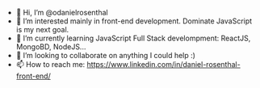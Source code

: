 - 👋 Hi, I’m @odanielrosenthal
- 👀 I’m interested mainly in front-end development. Dominate JavaScript is my next goal.
- 🌱 I’m currently learning JavaScript Full Stack develompment: ReactJS, MongoBD, NodeJS...
- 💞️ I’m looking to collaborate on anything I could help :)
- 📫 How to reach me: https://www.linkedin.com/in/daniel-rosenthal-front-end/

<!---
odanielrosenthal/odanielrosenthal is a ✨ special ✨ repository because its `README.md` (this file) appears on your GitHub profile.
You can click the Preview link to take a look at your changes.
--->
